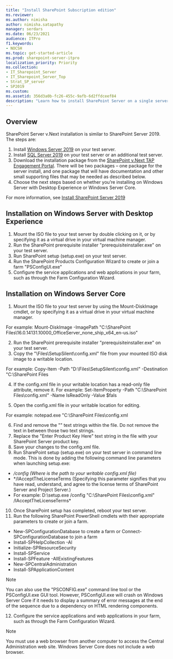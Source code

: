 ```yaml
---
title: "Install SharePoint Subscription edition"
ms.reviewer: 
ms.author: nimisha
author: nimisha.satapathy
manager: serdars
ms.date: 06/23/2021
audience: ITPro
f1.keywords:
- NOCSH
ms.topic: get-started-article
ms.prod: sharepoint-server-itpro
localization_priority: Priority
ms.collection:
- IT_Sharepoint_Server
- IT_Sharepoint_Server_Top
- Strat_SP_server
- SP2019
ms.custom: 
ms.assetid: 356d3a0b-fc26-455c-9afb-6d2ffdceef84
description: "Learn how to install SharePoint Server on a single server."
---
```

    
## Overview
<a name="section1"> </a>

SharePoint Server v.Next installation is similar to SharePoint Server 2019. The steps are:

1. Install [Windows Server 2019](https://www.microsoft.com/en-in/evalcenter/evaluate-windows-server-2019) on your test server.
2. Install [SQL Server 2019](https://www.microsoft.com/en-in/evalcenter/evaluate-sql-server-2019) on your test server or an additional test server.
3. Download the installation package from the [SharePoint v.Next TAP Engagement Portal](https://partner.microsoft.com/en-us/dashboard/directory). There will be two packages – one package for the server install, and one package that will have documentation and other small supporting files that may be needed as described below.
4. Choose the next steps based on whether you’re installing on Windows Server with Desktop Experience or Windows Server Core.

For more information, see [Install SharePoint Server 2019](install-for-sharepoint-server-2019.md)

## Installation on Windows Server with Desktop Experience

1. Mount the ISO file to your test server by double clicking on it, or by specifying it as a virtual drive in your virtual machine manager.
2. Run the SharePoint prerequisite installer "prerequisiteinstaller.exe" on your test server.
3. Run SharePoint setup (setup.exe) on your test server.
4. Run the SharePoint Products Configuration Wizard to create or join a farm "PSConfigUI.exe"
5. Configure the service applications and web applications in your farm, such as through the Farm Configuration Wizard.

## Installation on Windows Server Core

1. Mount the ISO file to your test server by using the Mount-DiskImage cmdlet, or by specifying it as a virtual drive in your virtual machine manager.

For example: Mount-DiskImage -ImagePath "C:\SharePoint Files\16.0.14131.10000_OfficeServer_none_ship_x64_en-us.iso"

2. Run the SharePoint prerequisite installer "prerequisiteinstaller.exe" on your test server.
3. Copy the "\Files\SetupSilent\config.xml" file from your mounted ISO disk image to a writable location.

For example: Copy-Item -Path "D:\Files\SetupSilent\config.xml" -Destination "C:\SharePoint Files

4. If the config.xml file in your writable location has a read-only file attribute, remove it.
For example: Set-ItemProperty -Path "C:\SharePoint Files\config.xml" -Name IsReadOnly -Value $fals

5. Open the config.xml file in your writable location for editing.

For example: notepad.exe "C:\SharePoint Files\config.xml

6. Find and remove the "<!--" and "-->" text strings within the file. Do not remove the text in between those two text strings.
7. Replace the "Enter Product Key Here" text string in the file with your SharePoint Server product key.
8. Save your changes to the config.xml file.
9. Run SharePoint setup (setup.exe) on your test server in command line mode. This is done by adding the following command line parameters when launching setup.exe:
- */config <config file> (Where <config file> is the path to your writable config.xml file)*
- */IAcceptTheLicenseTerms (Specifying this parameter signifies that you have read, understand, and agree to the license terms of SharePoint Server and Project Server.)
- For example: D:\setup.exe /config "C:\SharePoint Files\config.xml" /IAcceptTheLicenseTerms*
10. Once SharePoint setup has completed, reboot your test server.
11. Run the following SharePoint PowerShell cmdlets with their appropriate parameters to create or join a farm.
- New-SPConfigurationDatabase to create a farm or Connect-SPConfigurationDatabase to join a farm
- Install-SPHelpCollection -Al
- Initialize-SPResourceSecurity
- Install-SPService
- Install-SPFeature -AllExistingFeatures
- New-SPCentralAdministration
- Install-SPApplicationContent

> [!NOTE]
> You can also use the "PSCONFIG.exe" command line tool or the PSConfigUI.exe GUI tool. However, PSConfigUI.exe will crash on Windows Server Core if it needs to display a summary of error messages at the end of the sequence due to a dependency on HTML rendering components.

12. Configure the service applications and web applications in your farm, such as through the Farm Configuration Wizard.

> [!NOTE]
> You must use a web browser from another computer to access the Central Administration web site. Windows Server Core does not include a web browser.
  

